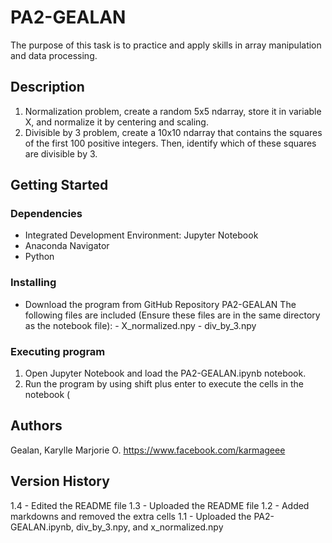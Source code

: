 # PA2-GEALAN

The purpose of this task is to practice and apply skills in array manipulation and data processing.

## Description

1. Normalization problem, create a random 5x5 ndarray, store it in variable X, and normalize it by centering and scaling.
2. Divisible by 3 problem, create a 10x10 ndarray that contains the squares of the first 100 positive integers. Then, identify which of these squares are divisible by 3.

## Getting Started

### Dependencies

- Integrated Development Environment: Jupyter Notebook
- Anaconda Navigator
- Python

### Installing

- Download the program from GitHub Repository PA2-GEALAN
    The following files are included (Ensure these files are in the same directory as the notebook file):
      - X_normalized.npy
      - div_by_3.npy

### Executing program

1. Open Jupyter Notebook and load the PA2-GEALAN.ipynb notebook.
2. Run the program by using shift plus enter to execute the cells in the notebook (

## Authors

Gealan, Karylle Marjorie O. https://www.facebook.com/karmageee

## Version History

1.4 - Edited the README file
1.3 - Uploaded the README file
1.2 - Added markdowns and removed the extra cells
1.1 - Uploaded the PA2-GEALAN.ipynb, div_by_3.npy, and x_normalized.npy
